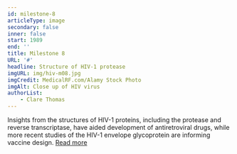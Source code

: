 ```yaml
---
id: milestone-8
articleType: image
secondary: false
inner: false
start: 1989
end: ''
title: Milestone 8
URL: '#'
headline: Structure of HIV-1 protease
imgURL: img/hiv-m08.jpg
imgCredit: MedicalRF.com/Alamy Stock Photo
imgAlt: Close up of HIV virus
authorList:
    - Clare Thomas
---
```

Insights from the structures of HIV-1 proteins, including the protease and reverse transcriptase, have aided development of antiretroviral drugs, while more recent studies of the HIV-1 envelope glycoprotein are informing vaccine design. <a href="#">Read more</a>